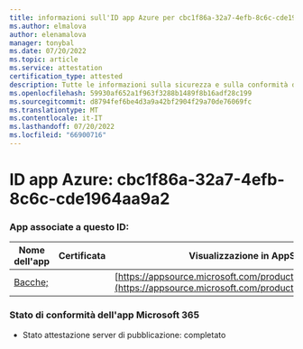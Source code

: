 ```yaml
---
title: informazioni sull'ID app Azure per cbc1f86a-32a7-4efb-8c6c-cde1964aa9a2
ms.author: elmalova
author: elenamalova
manager: tonybal
ms.date: 07/20/2022
ms.topic: article
ms.service: attestation
certification_type: attested
description: Tutte le informazioni sulla sicurezza e sulla conformità disponibili per cbc1f86a-32a7-4efb-8c6c-cde1964aa9a2.
ms.openlocfilehash: 59930af652a1f963f3288b1489f8b16adf28c199
ms.sourcegitcommit: d8794fef6be4d3a9a42bf2904f29a70de76069fc
ms.translationtype: MT
ms.contentlocale: it-IT
ms.lasthandoff: 07/20/2022
ms.locfileid: "66900716"
---
```

# <a name="azure-app-id-cbc1f86a-32a7-4efb-8c6c-cde1964aa9a2"></a>ID app Azure: cbc1f86a-32a7-4efb-8c6c-cde1964aa9a2


### <a name="apps-associated-with-this-id"></a>App associate a questo ID:
| **Nome dell'app** | **Certificata** | **Visualizzazione in AppSource** |
|--------------|---------------|-----------------------|
| [Bacche;](../forward/WA200004138.md) |  | [https://appsource.microsoft.com/product/office/WA200004138](https://appsource.microsoft.com/product/office/WA200004138) |

### <a name="microsoft-365-app-compliance-status"></a>Stato di conformità dell'app Microsoft 365
- Stato attestazione server di pubblicazione: completato
